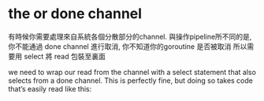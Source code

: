 # the or done channel
有時候你需要處理來自系統各個分散部分的channel. 與操作pipeline所不同的是, 
你不能通過 done channel 進行取消, 你不知道你的goroutine 是否被取消
所以需要用 select 將 read 包裝至裏面

we need to wrap our read from the channel with a select statement that also selects from a done channel. This is perfectly fine, but doing so takes code that’s easily read like this:
